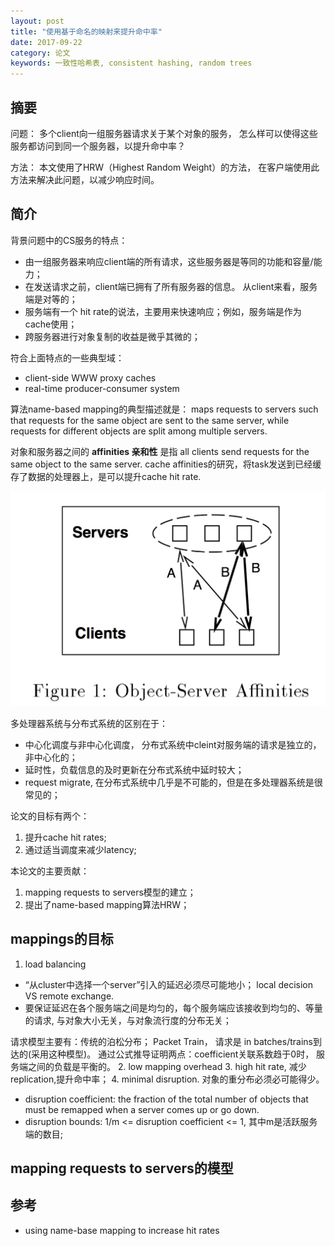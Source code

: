 ```yaml
---
layout: post
title: "使用基于命名的映射来提升命中率"
date: 2017-09-22
category: 论文
keywords: 一致性哈希表, consistent hashing, random trees
---
```


## 摘要

问题： 多个client向一组服务器请求关于某个对象的服务， 怎么样可以使得这些服务都访问到同一个服务器，以提升命中率？

方法： 本文使用了HRW（Highest Random Weight）的方法， 在客户端使用此方法来解决此问题，以减少响应时间。

## 简介

背景问题中的CS服务的特点：

* 由一组服务器来响应client端的所有请求，这些服务器是等同的功能和容量/能力； 
* 在发送请求之前，client端已拥有了所有服务器的信息。 从client来看，服务端是对等的；
* 服务端有一个 hit rate的说法，主要用来快速响应；例如，服务端是作为cache使用；
* 跨服务器进行对象复制的收益是微乎其微的； 

符合上面特点的一些典型域：

* client-side WWW proxy caches
* real-time producer-consumer system

算法name-based mapping的典型描述就是： maps requests to servers such that requests for the same object are sent to the same server, while requests for different objects are split among multiple servers.

对象和服务器之间的 **affinities 亲和性** 是指 all clients send requests for the same object to the same server. cache affinities的研究，将task发送到已经缓存了数据的处理器上，是可以提升cache hit rate.

![](/assets/2017/hash-name-based-mapp00.jpeg)

多处理器系统与分布式系统的区别在于：

* 中心化调度与非中心化调度， 分布式系统中cleint对服务端的请求是独立的，非中心化的； 
* 延时性，负载信息的及时更新在分布式系统中延时较大； 
* request migrate, 在分布式系统中几乎是不可能的，但是在多处理器系统是很常见的； 

论文的目标有两个：
1. 提升cache hit rates;
2. 通过适当调度来减少latency;

本论文的主要贡献：
1. mapping requests to servers模型的建立；
2. 提出了name-based mapping算法HRW；

## mappings的目标

1. load balancing
  * “从cluster中选择一个server”引入的延迟必须尽可能地小；  local decision VS remote exchange.
  * 要保证延迟在各个服务端之间是均匀的，每个服务端应该接收到均匀的、等量的请求, 与对象大小无关，与对象流行度的分布无关； 

  请求模型主要有：传统的泊松分布； Packet Train， 请求是 in batches/trains到达的(采用这种模型)。 通过公式推导证明两点：coefficient关联系数趋于0时， 服务端之间的负载是平衡的。
2. low mapping overhead
3. high hit rate, 减少replication,提升命中率； 
4. minimal disruption. 对象的重分布必须必可能得少。
  * disruption coefficient: the fraction of the total number of objects that must be remapped when a server comes up or go down.
  * disruption bounds: 1/m <= disruption coefficient <= 1, 其中m是活跃服务端的数目;

## mapping requests to servers的模型


## 参考
* using name-base mapping to increase hit rates